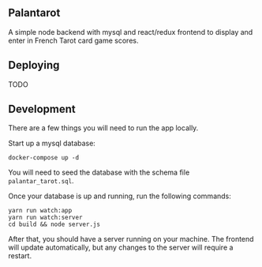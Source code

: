 Palantarot
----------

A simple node backend with mysql and react/redux frontend to display and enter in French Tarot card game scores.

Deploying
---------

TODO

Development
-----------

There are a few things you will need to run the app locally.

Start up a mysql database:
```
docker-compose up -d
```

You will need to seed the database with the schema file `palantar_tarot.sql`.

Once your database is up and running, run the following commands:

```
yarn run watch:app
yarn run watch:server
cd build && node server.js
```

After that, you should have a server running on your machine. The frontend will update automatically, but any changes to the server will require a restart.
